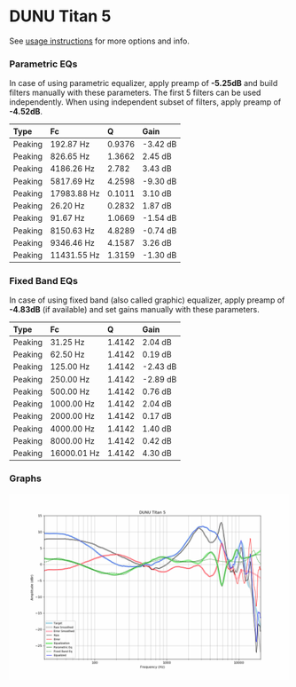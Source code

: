 # DUNU Titan 5
See [usage instructions](https://github.com/jaakkopasanen/AutoEq#usage) for more options and info.

### Parametric EQs
In case of using parametric equalizer, apply preamp of **-5.25dB** and build filters manually
with these parameters. The first 5 filters can be used independently.
When using independent subset of filters, apply preamp of **-4.52dB**.

| Type    | Fc          |      Q | Gain     |
|:--------|:------------|:-------|:---------|
| Peaking | 192.87 Hz   | 0.9376 | -3.42 dB |
| Peaking | 826.65 Hz   | 1.3662 | 2.45 dB  |
| Peaking | 4186.26 Hz  | 2.782  | 3.43 dB  |
| Peaking | 5817.69 Hz  | 4.2598 | -9.30 dB |
| Peaking | 17983.88 Hz | 0.1011 | 3.10 dB  |
| Peaking | 26.20 Hz    | 0.2832 | 1.87 dB  |
| Peaking | 91.67 Hz    | 1.0669 | -1.54 dB |
| Peaking | 8150.63 Hz  | 4.8289 | -0.74 dB |
| Peaking | 9346.46 Hz  | 4.1587 | 3.26 dB  |
| Peaking | 11431.55 Hz | 1.3159 | -1.30 dB |

### Fixed Band EQs
In case of using fixed band (also called graphic) equalizer, apply preamp of **-4.83dB**
(if available) and set gains manually with these parameters.

| Type    | Fc          |      Q | Gain     |
|:--------|:------------|:-------|:---------|
| Peaking | 31.25 Hz    | 1.4142 | 2.04 dB  |
| Peaking | 62.50 Hz    | 1.4142 | 0.19 dB  |
| Peaking | 125.00 Hz   | 1.4142 | -2.43 dB |
| Peaking | 250.00 Hz   | 1.4142 | -2.89 dB |
| Peaking | 500.00 Hz   | 1.4142 | 0.76 dB  |
| Peaking | 1000.00 Hz  | 1.4142 | 2.04 dB  |
| Peaking | 2000.00 Hz  | 1.4142 | 0.17 dB  |
| Peaking | 4000.00 Hz  | 1.4142 | 1.40 dB  |
| Peaking | 8000.00 Hz  | 1.4142 | 0.42 dB  |
| Peaking | 16000.01 Hz | 1.4142 | 4.30 dB  |

### Graphs
![](./DUNU%20Titan%205.png)
